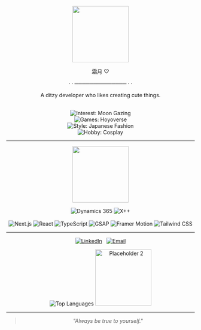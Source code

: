 <p align="center">
  <img src="https://i.imgur.com/DjyJwnn.gif" width="150" />
</p>
<p align="center">
  霜月 ♡
</p>

<p align="center">· · ────────────── · ·</p>
<dl>
  <dt align="center">A ditzy developer who likes creating cute things.</dt><br>

<div align="center">
  <p>
    <img src="https://img.shields.io/badge/Interest-Moon%20Gazing%20🌙-0a192f?style=for-the-badge&logoColor=white" alt="Interest: Moon Gazing"/>
    <br>
    <img src="https://img.shields.io/badge/Games-Hoyoverse%20✨-172a45?style=for-the-badge&logoColor=white" alt="Games: Hoyoverse"/>
    <br>
    <img src="https://img.shields.io/badge/Style-Japanese%20Fashion%20🎀-8892b0?style=for-the-badge&logoColor=white" alt="Style: Japanese Fashion"/>
    <br>
    <img src="https://img.shields.io/badge/Hobby-Cosplay%20✂️-ccd6f6?style=for-the-badge&labelColor=8892b0&color=ccd6f6" alt="Hobby: Cosplay"/>
  </p>
</div>

---

<div align="center">
   <p align="center">
  <img src="https://i.imgur.com/0GhANIg.gif" width="150" />
</p>
  <p>
    <img src="https://img.shields.io/badge/Dynamics_365-002050?style=for-the-badge&logo=microsoft-dynamics-365&logoColor=white" alt="Dynamics 365"/>
    <img src="https://img.shields.io/badge/X++-5D6D7E?style=for-the-badge&logo=microsoft&logoColor=white" alt="X++"/>
    <br><br>
    <img src="https://img.shields.io/badge/Next.js-000000?style=for-the-badge&logo=nextdotjs&logoColor=white" alt="Next.js"/>
    <img src="https://img.shields.io/badge/React-20232A?style=for-the-badge&logo=react&logoColor=61DAFB" alt="React"/>
    <img src="https://img.shields.io/badge/TypeScript-3178C6?style=for-the-badge&logo=typescript&logoColor=white" alt="TypeScript"/>
    <img src="https://img.shields.io/badge/GSAP-88CE02?style=for-the-badge&logo=greensock&logoColor=white" alt="GSAP"/>
    <img src="https://img.shields.io/badge/Framer_Motion-0055FF?style=for-the-badge&logo=framer&logoColor=white" alt="Framer Motion"/>
    <img src="https://img.shields.io/badge/Tailwind_CSS-38B2AC?style=for-the-badge&logo=tailwind-css&logoColor=white" alt="Tailwind CSS"/>
  </p>
</div>

---
<p align="center">
  <a href="https://linkedin.com/in/fatihahmuhd/" target="_blank"><img src="https://img.shields.io/badge/LinkedIn-0A66C2?style=for-the-badge&logo=linkedin&logoColor=white" alt="LinkedIn"/></a>
  &nbsp;
  <a href="mailto:frostmoondev@gmail.com" target="_blank"><img src="https://img.shields.io/badge/Email-8892b0?style=for-the-badge&logo=gmail&logoColor=white" alt="Email"/></a>
</p>
<p align="center">
    <tr>
      <td align="center">
        <img src="https://github-readme-stats.vercel.app/api/top-langs/?username=frostmoon-dev&layout=compact&hide_border=true&bg_color=0a192f&title_color=64ffda&text_color=ccd6f6" alt="Top Languages">
      </td>
      <td align="center">
        <img src="https://imgur.com/9be8P7G.png" alt="Placeholder 2" width="150">
      </td>
    </tr>

</p>

---

> <p align="center">
>  <i>"Always be true to yourself."</i>
> </p>
